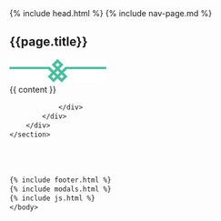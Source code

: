 <!DOCTYPE html>
<html lang="en">
    {% include head.html %}
    <body id="page-top" class="index">
    {% include nav-page.md %}
 <!--  Section -->
    <section class="" id="membership">
        <div class="container container-page">
            <div class="row">
                <div class="col-lg-12 text-center">
                    <h2>{{page.title}}</h2>
                    <img src="/img/pata2-green.png" alt="">
                </div>
            </div>
            <div class="col-lg-12" id="">     
                {{ content }} 
            </div>
            <div class="row">
                <div class="col-lg-12">
                  
                    
                </div>
            </div>
        </div>
    </section>




    {% include footer.html %}
    {% include modals.html %}
    {% include js.html %}
    </body>
</html>